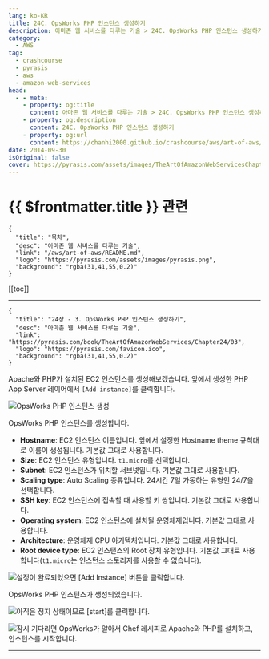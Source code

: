 ```yaml
---
lang: ko-KR
title: 24C. OpsWorks PHP 인스턴스 생성하기
description: 아마존 웹 서비스를 다루는 기술 > 24C. OpsWorks PHP 인스턴스 생성하기
category:
  - AWS
tag: 
  - crashcourse
  - pyrasis
  - aws 
  - amazon-web-services
head:
  - - meta:
    - property: og:title
      content: 아마존 웹 서비스를 다루는 기술 > 24C. OpsWorks PHP 인스턴스 생성하기
    - property: og:description
      content: 24C. OpsWorks PHP 인스턴스 생성하기
    - property: og:url
      content: https://chanhi2000.github.io/crashcourse/aws/art-of-aws/24C.html
date: 2014-09-30
isOriginal: false
cover: https://pyrasis.com/assets/images/TheArtOfAmazonWebServicesChapter24/12_.png
---
```


# {{ $frontmatter.title }} 관련

```component VPCard
{
  "title": "목차",
  "desc": "아마존 웹 서비스를 다루는 기술",
  "link": "/aws/art-of-aws/README.md",
  "logo": "https://pyrasis.com/assets/images/pyrasis.png",
  "background": "rgba(31,41,55,0.2)"
}
```

[[toc]]

---

```component VPCard
{
  "title": "24장 - 3. OpsWorks PHP 인스턴스 생성하기",
  "desc": "아마존 웹 서비스를 다루는 기술",
  "link": "https://pyrasis.com/book/TheArtOfAmazonWebServices/Chapter24/03",
  "logo": "https://pyrasis.com/favicon.ico",
  "background": "rgba(31,41,55,0.2)"
}
```

Apache와 PHP가 설치된 EC2 인스턴스를 생성해보겠습니다. 앞에서 생성한 PHP App Server 레이어에서 <FontIcon icon="iconfont icon-select"/>`[Add instance]`를 클릭합니다.

![OpsWorks PHP 인스턴스 생성](https://pyrasis.com/assets/images/TheArtOfAmazonWebServicesChapter24/12_.png)

OpsWorks PHP 인스턴스를 생성합니다.

- **Hostname**: EC2 인스턴스 이름입니다. 앞에서 설정한 Hostname theme 규칙대로 이름이 생성됩니다. 기본값 그대로 사용합니다.
- **Size**: EC2 인스턴스 유형입니다. `t1.micro`를 선택합니다.
- **Subnet**: EC2 인스턴스가 위치할 서브넷입니다. 기본값 그대로 사용합니다.
- **Scaling type**: Auto Scaling 종류입니다. 24시간 7일 가동하는 유형인 24/7을 선택합니다.
- **SSH key**: EC2 인스턴스에 접속할 때 사용할 키 쌍입니다. 기본값 그대로 사용합니다.
- **Operating system**: EC2 인스턴스에 설치될 운영체제입니다. 기본값 그대로 사용합니다.
- **Architecture**: 운영체제 CPU 아키텍처입니다. 기본값 그대로 사용합니다.
- **Root device type**: EC2 인스턴스의 Root 장치 유형입니다. 기본값 그대로 사용합니다(`t1.micro`는 인스턴스 스토리지를 사용할 수 없습니다).

![설정이 완료되었으면 <FontIcon icon="iconfont icon-select"/>`[Add Instance]` 버튼을 클릭합니다.](https://pyrasis.com/assets/images/TheArtOfAmazonWebServicesChapter24/13_.png)

OpsWorks PHP 인스턴스가 생성되었습니다.

![아직은 정지 상태이므로 <FontIcon icon="iconfont icon-select"/>`[start]`를 클릭합니다.](https://pyrasis.com/assets/images/TheArtOfAmazonWebServicesChapter24/14_.png)

![잠시 기다리면 OpsWorks가 알아서 Chef 레시피로 Apache와 PHP를 설치하고, 인스턴스를 시작합니다.](https://pyrasis.com/assets/images/TheArtOfAmazonWebServicesChapter24/15_.png)

---

<TagLinks />